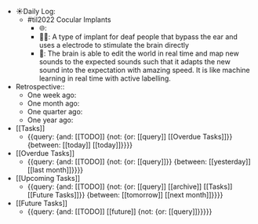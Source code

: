 - ☀️Daily Log:
    - #til2022 Cocular Implants
        - 🌐: 
        - 💁‍♂️: A type of implant for deaf people that bypass the ear and uses a electrode to stimulate the brain directly
        - 🤔: The brain is able to edit the world in real time and map new sounds to the expected sounds such that it adapts the new sound into the expectation with amazing speed. It is like machine learning in real time with active labelling.
- Retrospective::
    - One week ago:
    - One month ago:
    - One quarter ago:
    - One year ago:
- [[Tasks]]
    - {{query: {and: [[TODO]] {not: {or: [[query]] [[Overdue Tasks]]}} {between: [[today]] [[today]]}}}}
- [[Overdue Tasks]]
    - {{query: {and: [[TODO]] {not: {or: [[query]]}} {between: [[yesterday]] [[last month]]}}}}
- [[Upcoming Tasks]]
    - {{query: {and: [[TODO]] {not: {or: [[query]] [[archive]] [[Tasks]] [[Future Tasks]]}} {between: [[tomorrow]] [[next month]]}}}}
- [[Future Tasks]]
    - {{query: {and: [[TODO]] [[future]] {not: {or: [[query]]}}}}}
